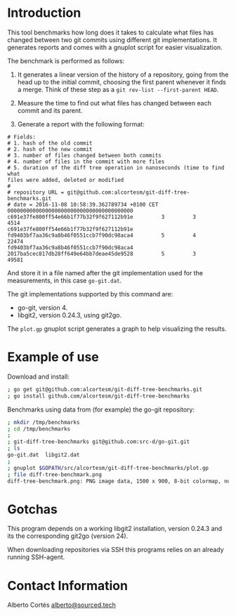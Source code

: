 # Introduction

This tool benchmarks how long does it takes to calculate what files has changed
between two git commits using different git implementations.  It generates
reports and comes with a gnuplot script for easier visualization.

The benchmark is performed as follows:

1. It generates a linear version of the history of a repository, going from the
   head up to the initial commit, choosing the first parent whenever it finds
   a merge.  Think of these step as a `git rev-list --first-parent HEAD`.

2. Measure the time to find out what files has changed between each commit and
   its parent.

3. Generate a report with the following format:

  ```
  # Fields:
  # 1. hash of the old commit
  # 2. hash of the new commit
  # 3. number of files changed between both commits
  # 4. number of files in the commit with more files
  # 5. duration of the diff tree operation in nanoseconds (time to find what
  files were added, deleted or modified
  #
  # repository URL = git@github.com:alcortesm/git-diff-tree-benchmarks.git
  # date = 2016-11-08 10:58:39.362789734 +0100 CET
  0000000000000000000000000000000000000000 c691e37fe800ff54e66b1f77b32f9f627112b91e         3         3           4514
  c691e37fe800ff54e66b1f77b32f9f627112b91e fd9403bf7aa36c9a8b46f0551ccb7f90dc98aca4         5         4          22474
  fd9403bf7aa36c9a8b46f0551ccb7f90dc98aca4 2017ba5cec817db28ff649e64bb7deae45de9528         5         3          49581
  ```

  And store it in a file named after the git implementation used for the
  measurements, in this case `go-git.dat`.

The git implementations supported by this command are:

- go-git, version 4.
- libgit2,  version 0.24.3, using git2go.

The `plot.gp` gnuplot script generates a graph to help visualizing the results.

# Example of use

Download and install:

```bash
; go get git@github.com:alcortesm/git-diff-tree-benchmarks.git
; go install github.com/alcortesm/git-diff-tree-benchmarks
```

Benchmarks using data from (for example) the go-git repository:

```bash
; mkdir /tmp/benchmarks
; cd /tmp/benchmarks
;
; git-diff-tree-benchmarks git@github.com:src-d/go-git.git
; ls
go-git.dat  libgit2.dat
;
; gnuplot $GOPATH/src/alcortesm/git-diff-tree-benchmarks/plot.gp
; file diff-tree-benchmark.png
diff-tree-benchmark.png: PNG image data, 1500 x 900, 8-bit colormap, non-interlaced
```

# Gotchas

This program depends on a working libgit2 installation, version 0.24.3 and
its the corresponding git2go (version 24).

When downloading repositories via SSH this programs relies on an already running
SSH-agent.

# Contact Information

Alberto Cortés <alberto@sourced.tech>

